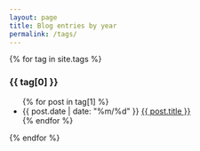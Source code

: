```yaml
---
layout: page
title: Blog entries by year
permalink: /tags/
---
```


{% for tag in site.tags %}
  <h3>{{ tag[0] }}</h3>
  <ul>
    {% for post in tag[1] %}
      <li>{{ post.date | date: "%m/%d" }} <a href="{{ post.url }}">{{ post.title }}</a></li>
    {% endfor %}
  </ul>
{% endfor %}